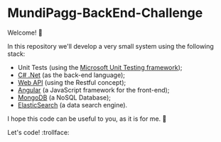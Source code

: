 # MundiPagg-BackEnd-Challenge

Welcome! :raised_hands:

In this repository we'll develop a very small system using the following stack:

* Unit Tests (using the [Microsoft Unit Testing framework](https://msdn.microsoft.com/en-us/library/ms243147.aspx));
* [C# .Net](https://msdn.microsoft.com/en-us/library/kx37x362.aspx) (as the back-end language);
* [Web API](https://msdn.microsoft.com/en-us/library/hh833994(v=vs.108).aspx) (using the Restful concept);
* [Angular](https://angularjs.org/) (a JavaScript framework for the front-end);
* [MongoDB](https://www.mongodb.com/) (a NoSQL Database);
* [ElasticSearch](https://www.elastic.co/) (a data search engine).

I hope this code can be useful to you, as it is for me. :metal:

Let's code! :trollface:
